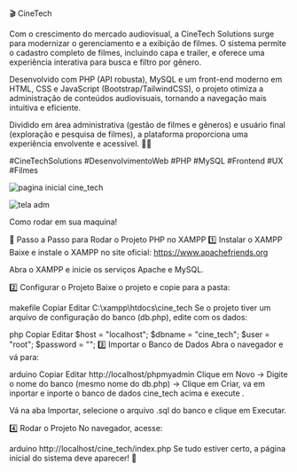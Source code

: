 🎬 CineTech  

Com o crescimento do mercado audiovisual, a CineTech Solutions surge para modernizar o gerenciamento e a exibição de filmes. O sistema permite o cadastro completo de filmes, incluindo capa e trailer, e oferece uma experiência interativa para busca e filtro por gênero.

Desenvolvido com PHP (API robusta), MySQL e um front-end moderno em HTML, CSS e JavaScript (Bootstrap/TailwindCSS), o projeto otimiza a administração de conteúdos audiovisuais, tornando a navegação mais intuitiva e eficiente.

Dividido em área administrativa (gestão de filmes e gêneros) e usuário final (exploração e pesquisa de filmes), a plataforma proporciona uma experiência envolvente e acessível. 🚀🎥

#CineTechSolutions #DesenvolvimentoWeb #PHP #MySQL #Frontend #UX #Filmes



![pagina inicial cine_tech](https://github.com/user-attachments/assets/42341b51-6c33-442b-a6d5-cad7ae23bd70)





![tela adm](https://github.com/user-attachments/assets/63ad036c-e199-4a06-9996-03fa8301375e)









Como rodar em sua maquina!

🔹 Passo a Passo para Rodar o Projeto PHP no XAMPP
1️⃣ Instalar o XAMPP
Baixe e instale o XAMPP no site oficial: https://www.apachefriends.org

Abra o XAMPP e inicie os serviços Apache e MySQL.

2️⃣ Configurar o Projeto
Baixe o projeto e copie para a pasta:

makefile
Copiar
Editar
C:\xampp\htdocs\cine_tech
Se o projeto tiver um arquivo de configuração do banco (db.php), edite com os dados:

php
Copiar
Editar
$host = "localhost";
$dbname = "cine_tech";
$user = "root";
$password = "";
3️⃣ Importar o Banco de Dados
Abra o navegador e vá para:

arduino
Copiar
Editar
http://localhost/phpmyadmin
Clique em Novo → Digite o nome do banco (mesmo nome do db.php) → Clique em Criar, va em inportar e inporte o banco de dados cine_tech acima e execute .

Vá na aba Importar, selecione o arquivo .sql do banco e clique em Executar.

4️⃣ Rodar o Projeto
No navegador, acesse:

arduino
http://localhost/cine_tech/index.php
Se tudo estiver certo, a página inicial do sistema deve aparecer! 🎉

